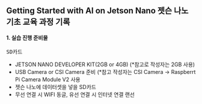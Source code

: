 Getting Started with AI on Jetson Nano
</s> 젯슨 나노 기초 교육 과정 기록
-
<b> 1. 실습 진행 준비물 </b>
<br>
<br>
<TT> SD카드 </TT>
- JETSON NANO DEVELOPER KIT(2GB or 4GB)
  (*참고로 작성자는 2GB 사용)
- USB Camera or CSI Camera 준비
  (*참고 작성자는 CSI Camera → Raspberrt Pi Camera Module V2 사용
- 젯슨 나노에 데이터셋을 넣을 SD카드
- 무선 연결 시 WIFI 동글, 유선 연결 시 인터넷 연결 랜선
